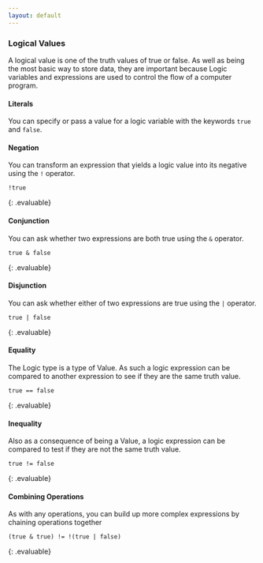 ```yaml
---
layout: default
---
```


### Logical Values

A logical value is one of the truth values of true or false. As well as being the most basic way to store data, they are
important because Logic variables and expressions are used to control the flow of a computer program.

#### Literals

You can specify or pass a value for a logic variable with the keywords `true` and `false`.

#### Negation

You can transform an expression that yields a logic value into its negative using the `!` operator.

```
!true
```
{: .evaluable}

#### Conjunction

You can ask whether two expressions are both true using the `&` operator.

```
true & false
```
{: .evaluable}

#### Disjunction

You can ask whether either of two expressions are true using the `|` operator.

```
true | false
```
{: .evaluable}

#### Equality

The Logic type is a type of Value. As such a logic expression can be compared to another expression to see if they are
the same truth value.

```
true == false
```
{: .evaluable}

#### Inequality

Also as a consequence of being a Value, a logic expression can be compared to test if they are not the same truth value.

```
true != false
```
{: .evaluable}


#### Combining Operations

As with any operations, you can build up more complex expressions by chaining operations together

```
(true & true) != !(true | false)
```
{: .evaluable}